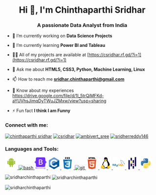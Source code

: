 <h1 align="center">Hi 👋, I'm Chinthaparthi Sridhar</h1>
<h3 align="center">A passionate Data Analyst from India</h3>

- 🔭 I’m currently working on **Data Science Projects**

- 🌱 I’m currently learning **Power BI and Tableau**

- 👨‍💻 All of my projects are available at [https://csridhar.rf.gd/?i=1](https://csridhar.rf.gd/?i=1)

- 💬 Ask me about **HTML5, CSS3, Python, Machine Learning, Linux**

- 📫 How to reach me **sridhar.chinthaparthi@gmail.com**

- 📄 Know about my experiences https://drive.google.com/file/d/1I_5trQiMFKd-aYUVhsJimqDyTWuJZMxw/view?usp=sharing

- ⚡ Fun fact **I think I am Funny**

<h3 align="left">Connect with me:</h3>
<p align="left">
<a href="https://linkedin.com/in/chinthaparthi sridhar" target="blank"><img align="center" src="https://raw.githubusercontent.com/rahuldkjain/github-profile-readme-generator/master/src/images/icons/Social/linked-in-alt.svg" alt="chinthaparthi sridhar" height="30" width="40" /></a>
<a href="https://kaggle.com/csridhar" target="blank"><img align="center" src="https://raw.githubusercontent.com/rahuldkjain/github-profile-readme-generator/master/src/images/icons/Social/kaggle.svg" alt="csridhar" height="30" width="40" /></a>
<a href="https://instagram.com/ambivert_sree" target="blank"><img align="center" src="https://raw.githubusercontent.com/rahuldkjain/github-profile-readme-generator/master/src/images/icons/Social/instagram.svg" alt="ambivert_sree" height="30" width="40" /></a>
<a href="https://www.hackerrank.com/sridherreddy146" target="blank"><img align="center" src="https://raw.githubusercontent.com/rahuldkjain/github-profile-readme-generator/master/src/images/icons/Social/hackerrank.svg" alt="sridherreddy146" height="30" width="40" /></a>
</p>

<h3 align="left">Languages and Tools:</h3>
<p align="left"> <a href="https://developer.android.com" target="_blank" rel="noreferrer"> <img src="https://raw.githubusercontent.com/devicons/devicon/master/icons/android/android-original-wordmark.svg" alt="android" width="40" height="40"/> </a> <a href="https://www.gnu.org/software/bash/" target="_blank" rel="noreferrer"> <img src="https://www.vectorlogo.zone/logos/gnu_bash/gnu_bash-icon.svg" alt="bash" width="40" height="40"/> </a> <a href="https://getbootstrap.com" target="_blank" rel="noreferrer"> <img src="https://raw.githubusercontent.com/devicons/devicon/master/icons/bootstrap/bootstrap-plain-wordmark.svg" alt="bootstrap" width="40" height="40"/> </a> <a href="https://www.cprogramming.com/" target="_blank" rel="noreferrer"> <img src="https://raw.githubusercontent.com/devicons/devicon/master/icons/c/c-original.svg" alt="c" width="40" height="40"/> </a> <a href="https://www.w3schools.com/css/" target="_blank" rel="noreferrer"> <img src="https://raw.githubusercontent.com/devicons/devicon/master/icons/css3/css3-original-wordmark.svg" alt="css3" width="40" height="40"/> </a> <a href="https://git-scm.com/" target="_blank" rel="noreferrer"> <img src="https://www.vectorlogo.zone/logos/git-scm/git-scm-icon.svg" alt="git" width="40" height="40"/> </a> <a href="https://www.w3.org/html/" target="_blank" rel="noreferrer"> <img src="https://raw.githubusercontent.com/devicons/devicon/master/icons/html5/html5-original-wordmark.svg" alt="html5" width="40" height="40"/> </a> <a href="https://www.linux.org/" target="_blank" rel="noreferrer"> <img src="https://raw.githubusercontent.com/devicons/devicon/master/icons/linux/linux-original.svg" alt="linux" width="40" height="40"/> </a> <a href="https://www.mysql.com/" target="_blank" rel="noreferrer"> <img src="https://raw.githubusercontent.com/devicons/devicon/master/icons/mysql/mysql-original-wordmark.svg" alt="mysql" width="40" height="40"/> </a> <a href="https://pandas.pydata.org/" target="_blank" rel="noreferrer"> <img src="https://raw.githubusercontent.com/devicons/devicon/2ae2a900d2f041da66e950e4d48052658d850630/icons/pandas/pandas-original.svg" alt="pandas" width="40" height="40"/> </a> <a href="https://www.python.org" target="_blank" rel="noreferrer"> <img src="https://raw.githubusercontent.com/devicons/devicon/master/icons/python/python-original.svg" alt="python" width="40" height="40"/> </a> </a> </p>

<p><img align="left" src="https://github-readme-stats.vercel.app/api/top-langs?username=sridharchinthaparthi&show_icons=true&locale=en&layout=compact" alt="sridharchinthaparthi" /></p>

<p>&nbsp;<img align="center" src="https://github-readme-stats.vercel.app/api?username=sridharchinthaparthi&show_icons=true&locale=en" alt="sridharchinthaparthi" /></p>

<p><img align="center" src="https://github-readme-streak-stats.herokuapp.com/?user=sridharchinthaparthi&" alt="sridharchinthaparthi" /></p>
